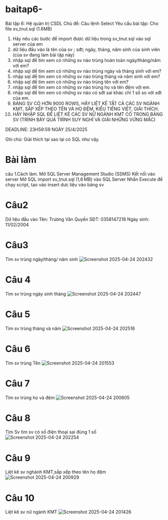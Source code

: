 # baitap6-
Bài tập 6: Hệ quản trị CSDL
Chủ đề: Câu lệnh Select
Yêu cầu bài tập: 
Cho file sv_tnut.sql (1.6MB)
1. Hãy nêu các bước để import được dữ liệu trong sv_tnut.sql vào sql server của em
2. dữ liệu đầu vào là tên của sv  ; sđt; ngày, tháng, năm sinh của sinh viên (của sv đang làm bài tập này)
3. nhập sql để tìm xem có những sv nào trùng hoàn toàn ngày/tháng/năm với em?
4. nhập sql để tìm xem có những sv nào trùng ngày và tháng sinh với em?
5. nhập sql để tìm xem có những sv nào trùng tháng và năm sinh với em?
6. nhập sql để tìm xem có những sv nào trùng tên với em?
7. nhập sql để tìm xem có những sv nào trùng họ và tên đệm với em.
8. nhập sql để tìm xem có những sv nào có sđt sai khác chỉ 1 số so với sđt của em.
9. BẢNG SV CÓ HƠN 9000 ROWS, HÃY LIỆT KÊ TẤT CẢ CÁC SV NGÀNH KMT, SẮP XẾP THEO TÊN VÀ HỌ ĐỆM, KIỂU TIẾNG  VIỆT, GIẢI THÍCH.
10. HÃY NHẬP SQL ĐỂ LIỆT KÊ CÁC SV NỮ NGÀNH KMT CÓ TRONG BẢNG SV (TRÌNH BÀY QUÁ TRÌNH SUY NGHĨ VÀ GIẢI NHỮNG VỨNG MẮC)

DEADLINE: 23H59:59 NGÀY 25/4/2025

Ghi chú: Giải thích tại sao lại có SQL như vậy.
# Bài làm 
câu 1.Cách làm.
 Mở SQL Server Management Studio (SSMS)
 Kết nối vào server
 Mở SQL import sv_tnut.sql (1,6 MB) vào SQL Server
 Nhấn Execute để chạy script, tạo vào insert dưc liệu vào bảng sv
 # Câu2
 Dữ liệu đầu vào 
 Tên: Trương Văn Quyến 
 SĐT: 0358147218
 Ngày sinh: 11/02/2004
 # Câu3
 Tìm sv trùng ngày/tháng/ năm sinh
![Screenshot 2025-04-24 202432](https://github.com/user-attachments/assets/39ae794d-80a5-42f5-a3e0-567e002afbff)
# Câu 4
Tìm sv trùng ngày sinh tháng
![Screenshot 2025-04-24 202447](https://github.com/user-attachments/assets/2e046155-563d-4a52-86f3-f5e412598bd6)
# Câu 5
Tìm sv trùng tháng  và năm
![Screenshot 2025-04-24 202516](https://github.com/user-attachments/assets/37a97977-a5f6-4d91-ad97-5b9bf3671b01)
# Câu 6
Tìm sv trùng Tên
![Screenshot 2025-04-24 201553](https://github.com/user-attachments/assets/6ffb8570-b469-4b9e-9e93-c6cb026a0479)
# Câu 7
Tìm sv trùng họ và đệm
![Screenshot 2025-04-24 200605](https://github.com/user-attachments/assets/3a00fa82-03c9-4aa4-931e-b25e253adb88)
# Câu 8
Tìm Sv tìm sv có số điện thoại sai đúng 1 số
![Screenshot 2025-04-24 202254](https://github.com/user-attachments/assets/d9e2827c-6afa-4370-a3b5-9c30f65fd4d2)
# Câu 9
Liệt kê sv nghành KMT,sắp xếp theo tên họ đệm
![Screenshot 2025-04-24 200929](https://github.com/user-attachments/assets/eae2fe9e-30f9-4fcb-9725-5abc9551bea0)
# Câu 10 
Liệt kê sv nữ ngành KMT
![Screenshot 2025-04-24 201426](https://github.com/user-attachments/assets/009b7952-b17c-4dc2-969d-67f4802cbae4)
